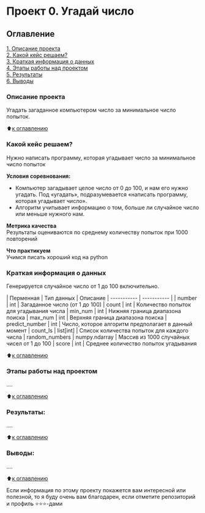 # Проект 0. Угадай число

## Оглавление  
[1. Описание проекта](README.md#описание-проекта)  
[2. Какой кейс решаем?](README.md#какой-кейс-решаем)  
[3. Краткая информация о данных](README.md#краткая-информация-о-данных)  
[4. Этапы работы над проектом](README.md#этапы-работы-над-проектом)  
[5. Результаты](README.md#результаты)    
[6. Выводы](README.md#выводы) 

### Описание проекта    
Угадать загаданное компьютером число за минимальное число попыток.

:arrow_up:[к оглавлению](README.md#оглавление)


### Какой кейс решаем?    
Нужно написать программу, которая угадывает число за минимальное число попыток

**Условия соревнования:**  
- Компьютер загадывает целое число от 0 до 100, и нам его нужно угадать. Под «угадать», подразумевается «написать программу, которая угадывает число».
- Алгоритм учитывает информацию о том, больше ли случайное число или меньше нужного нам.

**Метрика качества**     
Результаты оцениваются по среднему количеству попыток при 1000 повторений

**Что практикуем**     
Учимся писать хороший код на python


### Краткая информация о данных
Генерируется случайное число от 1 до 100 включительно.

| Перменная         | Тип данных    | Описание
| -----------       | -----------   |
| number            | int           | Загаданное число (от 1 до 100)
| count             | int           | Количество попыток для угадывания числа
| min_num           | int           | Нижняя граница диапазона поиска
| max_num           | int           | Верхняя граница диапазона поиска
| predict_number    | int           | Число, которое алгоритм предполагает в данный момент
| count_ls          | list[int]     | Список количества попыток для каждого числа
| random_numbers    | numpy.ndarray | Массив из 1000 случайных чисел от 1 до 100
| score             | int           | Среднее количество попыток угадывания
  
:arrow_up:[к оглавлению](README.md#оглавление)


### Этапы работы над проектом  
....

:arrow_up:[к оглавлению](README.md#оглавление)


### Результаты:  
....

:arrow_up:[к оглавлению](README.md#оглавление)


### Выводы:  
....

:arrow_up:[к оглавлению](README.md#оглавление)


Если информация по этому проекту покажется вам интересной или полезной, то я буду очень вам благодарен, если отметите репозиторий и профиль ⭐️⭐️⭐️-дами